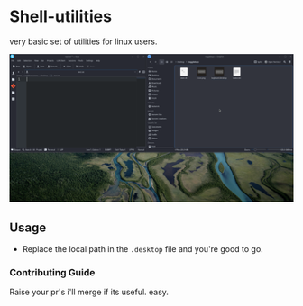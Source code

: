 # Shell-utilities
very basic set of utilities for linux users.

![test](test.gif)

## Usage
* Replace the local path in the `.desktop` file and you're good to go.

### Contributing Guide
Raise your pr's i'll merge if its useful. easy.
